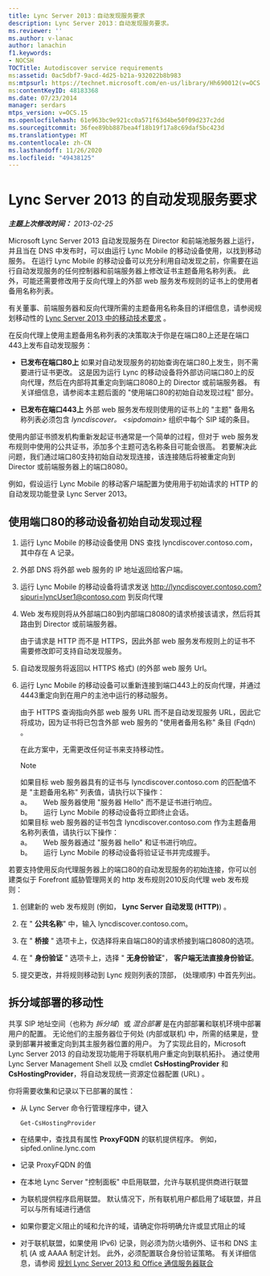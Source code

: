 ```yaml
---
title: Lync Server 2013：自动发现服务要求
description: Lync Server 2013：自动发现服务要求。
ms.reviewer: ''
ms.author: v-lanac
author: lanachin
f1.keywords:
- NOCSH
TOCTitle: Autodiscover service requirements
ms:assetid: 0ac5dbf7-9acd-4d25-b21a-932022b8b983
ms:mtpsurl: https://technet.microsoft.com/en-us/library/Hh690012(v=OCS.15)
ms:contentKeyID: 48183368
ms.date: 07/23/2014
manager: serdars
mtps_version: v=OCS.15
ms.openlocfilehash: 61e963bc9e921cc0a571f63d4be50f09d237c2dd
ms.sourcegitcommit: 36fee89bb887bea4f18b19f17a8c69daf5bc423d
ms.translationtype: MT
ms.contentlocale: zh-CN
ms.lasthandoff: 11/26/2020
ms.locfileid: "49438125"
---
```

# <a name="autodiscover-service-requirements-for-lync-server-2013"></a>Lync Server 2013 的自动发现服务要求

<div data-xmlns="http://www.w3.org/1999/xhtml">

<div class="topic" data-xmlns="http://www.w3.org/1999/xhtml" data-msxsl="urn:schemas-microsoft-com:xslt" data-cs="https://msdn.microsoft.com/">

<div data-asp="https://msdn2.microsoft.com/asp">



</div>

<div id="mainSection">

<div id="mainBody">

<span> </span>

_**主题上次修改时间：** 2013-02-25_

Microsoft Lync Server 2013 自动发现服务在 Director 和前端池服务器上运行，并且当在 DNS 中发布时，可以由运行 Lync Mobile 的移动设备使用，以找到移动服务。 在运行 Lync Mobile 的移动设备可以充分利用自动发现之前，你需要在运行自动发现服务的任何控制器和前端服务器上修改证书主题备用名称列表。 此外，可能还需要修改用于反向代理上的外部 web 服务发布规则的证书上的使用者备用名称列表。

有关董事、前端服务器和反向代理所需的主题备用名称条目的详细信息，请参阅规划移动性的 [Lync Server 2013 中的移动技术要求](lync-server-2013-technical-requirements-for-mobility.md) 。

在反向代理上使用主题备用名称列表的决策取决于你是在端口80上还是在端口443上发布自动发现服务：

  - **已发布在端口80上**   如果对自动发现服务的初始查询在端口80上发生，则不需要进行证书更改。 这是因为运行 Lync 的移动设备将外部访问端口80上的反向代理，然后在内部将其重定向到端口8080上的 Director 或前端服务器。 有关详细信息，请参阅本主题后面的 "使用端口80的初始自动发现过程" 部分。

  - **已发布在端口443上**  外部 web 服务发布规则使用的证书上的 "主题" 备用名称列表必须包含 *lyncdiscover。 \<sipdomain\>* 组织中每个 SIP 域的条目。

使用内部证书颁发机构重新发起证书通常是一个简单的过程，但对于 web 服务发布规则中使用的公共证书，添加多个主题可选名称条目可能会很高。 若要解决此问题，我们通过端口80支持初始自动发现连接，该连接随后将被重定向到 Director 或前端服务器上的端口8080。

例如，假设运行 Lync Mobile 的移动客户端配置为使用用于初始请求的 HTTP 的自动发现功能登录 Lync Server 2013。

<div>

## <a name="initial-autodiscover-process-for-mobile-devices-using-port-80"></a>使用端口80的移动设备初始自动发现过程

1.  运行 Lync Mobile 的移动设备使用 DNS 查找 lyncdiscover.contoso.com，其中存在 A 记录。

2.  外部 DNS 将外部 web 服务的 IP 地址返回给客户端。

3.  运行 Lync Mobile 的移动设备将请求发送 http://lyncdiscover.contoso.com?sipuri=lyncUser1@contoso.com 到反向代理

4.  Web 发布规则将从外部端口80到内部端口8080的请求桥接该请求，然后将其路由到 Director 或前端服务器。
    
    由于请求是 HTTP 而不是 HTTPS，因此外部 web 服务发布规则上的证书不需要修改即可支持自动发现服务。

5.  自动发现服务将返回以 HTTPS 格式)  (的外部 web 服务 Url。

6.  运行 Lync Mobile 的移动设备可以重新连接到端口443上的反向代理，并通过4443重定向到在用户的主池中运行的移动服务。
    
    由于 HTTPS 查询指向外部 web 服务 URL 而不是自动发现服务 URL，因此它将成功，因为证书将已包含外部 web 服务的 "使用者备用名称" 条目 (Fqdn) 。
    
    在此方案中，无需更改任何证书来支持移动性。
    
    <div>
    

    > [!NOTE]  
    > 如果目标 web 服务器具有的证书与 lyncdiscover.contoso.com 的匹配值不是 "主题备用名称" 列表值，请执行以下操作：<BR>a。 &nbsp; &nbsp; &nbsp;Web 服务器使用 "服务器 Hello" 而不是证书进行响应。<BR>b。 &nbsp; &nbsp; &nbsp;运行 Lync Mobile 的移动设备将立即终止会话。<BR>如果目标 web 服务器的证书包含 lyncdiscover.contoso.com 作为主题备用名称列表值，请执行以下操作：<BR>a。 &nbsp; &nbsp; &nbsp;Web 服务器通过 "服务器 hello" 和证书进行响应。<BR>b。 &nbsp; &nbsp; &nbsp;运行 Lync Mobile 的移动设备将验证证书并完成握手。

    
    </div>

若要支持使用反向代理服务器上的端口80的自动发现服务的初始连接，你可以创建类似于 Forefront 威胁管理网关的 http 发布规则2010反向代理 web 发布规则：

1.  创建新的 web 发布规则 (例如， **Lync Server 自动发现 (HTTP)**) 。

2.  在 " **公共名称**" 中，输入 lyncdiscover.contoso.com。

3.  在 " **桥接** " 选项卡上，仅选择将来自端口80的请求桥接到端口8080的选项。

4.  在 " **身份验证** " 选项卡上，选择 " **无身份验证**"， **客户端无法直接身份验证**。

5.  提交更改，并将规则移动到 Lync 规则列表的顶部， (处理顺序) 中首先列出。

</div>

<div>

## <a name="mobility-for-the-split-domain-deployment"></a>拆分域部署的移动性

共享 SIP 地址空间（也称为 *拆分域*）或 *混合部署* 是在内部部署和联机环境中部署用户的配置。 无论他们的主服务器位于何处 (内部或联机) 中，所需的结果是，登录到部署并被重定向到其主服务器位置的用户。 为了实现此目的，Microsoft Lync Server 2013 的自动发现功能用于将联机用户重定向到联机拓扑。 通过使用 Lync Server Management Shell 以及 cmdlet **CsHostingProvider** 和 **CsHostingProvider**，将自动发现统一资源定位器配置 (URL) 。

你将需要收集和记录以下已部署的属性：

  - 从 Lync Server 命令行管理程序中，键入
    
        Get-CsHostingProvider

  - 在结果中，查找具有属性 **ProxyFQDN** 的联机提供程序。 例如，sipfed.online.lync.com

  - 记录 ProxyFQDN 的值

  - 在本地 Lync Server "控制面板" 中启用联盟，允许与联机提供商进行联盟

  - 为联机提供程序启用联盟。 默认情况下，所有联机用户都启用了域联盟，并且可以与所有域进行通信

  - 如果你要定义阻止的域和允许的域，请确定你将明确允许或显式阻止的域

  - 对于联机联盟，如果使用 IPv6) 记录，则必须为防火墙例外、证书和 DNS 主机 (A 或 AAAA 制定计划。 此外，必须配置联合身份验证策略。 有关详细信息，请参阅 [规划 Lync Server 2013 和 Office 通信服务器联合](lync-server-2013-planning-for-lync-server-and-office-communications-server-federation.md)

</div>

</div>

<span> </span>

</div>

</div>

</div>

